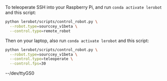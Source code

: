 To teleoperate SSH into your Raspberry Pi, and run `conda activate lerobot` and this script:

```bash
python lerobot/scripts/control_robot.py \
  --robot.type=sourccey_v1beta \
  --control.type=remote_robot
```

Then on your laptop, also run `conda activate lerobot` and this script:

```bash
python lerobot/scripts/control_robot.py \
  --robot.type=sourccey_v1beta \
  --control.type=teleoperate \
  --control.fps=30
```

--/dev/ttyGS0
